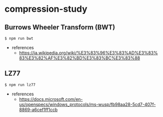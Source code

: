 # compression-study

## Burrows Wheeler Transform (BWT)

```
$ npm run bwt
```

- references
  - https://ja.wikipedia.org/wiki/%E3%83%96%E3%83%AD%E3%83%83%E3%82%AF%E3%82%BD%E3%83%BC%E3%83%88

## LZ77

```
$ npm run lz77
```

- references
  - https://docs.microsoft.com/en-us/openspecs/windows_protocols/ms-wusp/fb98aa28-5cd7-407f-8869-a6cef1ff1ccb
